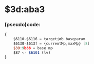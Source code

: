 ﻿
# $3d:aba3


### (pseudo)code:
```js
{
	$6110-$6116 = targetjob baseparam
	$6130-$613f = {currentMp,maxMp} [8]
	$39:9b88 = base mp
	$87 <- $6101 (lv)
}
```



